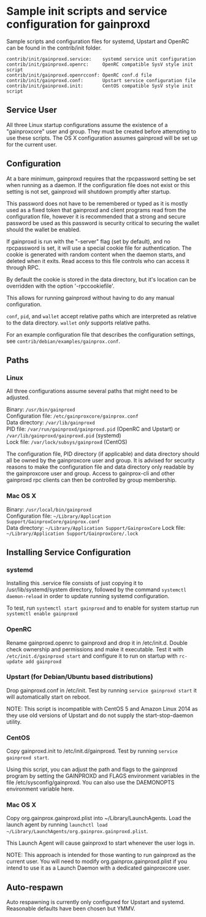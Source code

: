 Sample init scripts and service configuration for gainproxd
==========================================================

Sample scripts and configuration files for systemd, Upstart and OpenRC
can be found in the contrib/init folder.

    contrib/init/gainproxd.service:    systemd service unit configuration
    contrib/init/gainproxd.openrc:     OpenRC compatible SysV style init script
    contrib/init/gainproxd.openrcconf: OpenRC conf.d file
    contrib/init/gainproxd.conf:       Upstart service configuration file
    contrib/init/gainproxd.init:       CentOS compatible SysV style init script

Service User
---------------------------------

All three Linux startup configurations assume the existence of a "gainproxcore" user
and group.  They must be created before attempting to use these scripts.
The OS X configuration assumes gainproxd will be set up for the current user.

Configuration
---------------------------------

At a bare minimum, gainproxd requires that the rpcpassword setting be set
when running as a daemon.  If the configuration file does not exist or this
setting is not set, gainproxd will shutdown promptly after startup.

This password does not have to be remembered or typed as it is mostly used
as a fixed token that gainproxd and client programs read from the configuration
file, however it is recommended that a strong and secure password be used
as this password is security critical to securing the wallet should the
wallet be enabled.

If gainproxd is run with the "-server" flag (set by default), and no rpcpassword is set,
it will use a special cookie file for authentication. The cookie is generated with random
content when the daemon starts, and deleted when it exits. Read access to this file
controls who can access it through RPC.

By default the cookie is stored in the data directory, but it's location can be overridden
with the option '-rpccookiefile'.

This allows for running gainproxd without having to do any manual configuration.

`conf`, `pid`, and `wallet` accept relative paths which are interpreted as
relative to the data directory. `wallet` *only* supports relative paths.

For an example configuration file that describes the configuration settings,
see `contrib/debian/examples/gainprox.conf`.

Paths
---------------------------------

### Linux

All three configurations assume several paths that might need to be adjusted.

Binary:              `/usr/bin/gainproxd`  
Configuration file:  `/etc/gainproxcore/gainprox.conf`  
Data directory:      `/var/lib/gainproxd`  
PID file:            `/var/run/gainproxd/gainproxd.pid` (OpenRC and Upstart) or `/var/lib/gainproxd/gainproxd.pid` (systemd)  
Lock file:           `/var/lock/subsys/gainproxd` (CentOS)  

The configuration file, PID directory (if applicable) and data directory
should all be owned by the gainproxcore user and group.  It is advised for security
reasons to make the configuration file and data directory only readable by the
gainproxcore user and group.  Access to gainprox-cli and other gainproxd rpc clients
can then be controlled by group membership.

### Mac OS X

Binary:              `/usr/local/bin/gainproxd`  
Configuration file:  `~/Library/Application Support/GainproxCore/gainprox.conf`  
Data directory:      `~/Library/Application Support/GainproxCore`
Lock file:           `~/Library/Application Support/GainproxCore/.lock`

Installing Service Configuration
-----------------------------------

### systemd

Installing this .service file consists of just copying it to
/usr/lib/systemd/system directory, followed by the command
`systemctl daemon-reload` in order to update running systemd configuration.

To test, run `systemctl start gainproxd` and to enable for system startup run
`systemctl enable gainproxd`

### OpenRC

Rename gainproxd.openrc to gainproxd and drop it in /etc/init.d.  Double
check ownership and permissions and make it executable.  Test it with
`/etc/init.d/gainproxd start` and configure it to run on startup with
`rc-update add gainproxd`

### Upstart (for Debian/Ubuntu based distributions)

Drop gainproxd.conf in /etc/init.  Test by running `service gainproxd start`
it will automatically start on reboot.

NOTE: This script is incompatible with CentOS 5 and Amazon Linux 2014 as they
use old versions of Upstart and do not supply the start-stop-daemon utility.

### CentOS

Copy gainproxd.init to /etc/init.d/gainproxd. Test by running `service gainproxd start`.

Using this script, you can adjust the path and flags to the gainproxd program by
setting the GAINPROXD and FLAGS environment variables in the file
/etc/sysconfig/gainproxd. You can also use the DAEMONOPTS environment variable here.

### Mac OS X

Copy org.gainprox.gainproxd.plist into ~/Library/LaunchAgents. Load the launch agent by
running `launchctl load ~/Library/LaunchAgents/org.gainprox.gainproxd.plist`.

This Launch Agent will cause gainproxd to start whenever the user logs in.

NOTE: This approach is intended for those wanting to run gainproxd as the current user.
You will need to modify org.gainprox.gainproxd.plist if you intend to use it as a
Launch Daemon with a dedicated gainproxcore user.

Auto-respawn
-----------------------------------

Auto respawning is currently only configured for Upstart and systemd.
Reasonable defaults have been chosen but YMMV.
